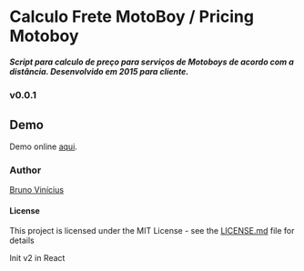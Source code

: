 # Calculo Frete MotoBoy / Pricing Motoboy

##### Script para calculo de preço para serviços de Motoboys de acordo com a distância. Desenvolvido em 2015 para cliente.

### v0.0.1


## Demo

Demo online <a href="https://xbrunosousa.github.io/pricing-motoboy/" target="_blank">aqui</a>.

### Author

<a href="https://github.com/xbrunosousa" target="_blank">Bruno Vinícius</a>

#### License
This project is licensed under the MIT License - see the [LICENSE.md](LICENSE.md) file for details

Init v2 in React
